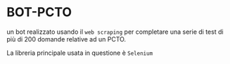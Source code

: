 # BOT-PCTO
un bot realizzato usando il `web scraping` per completare una serie di test di più di 200 domande relative ad un PCTO.

La libreria principale usata in questione è `Selenium` 
